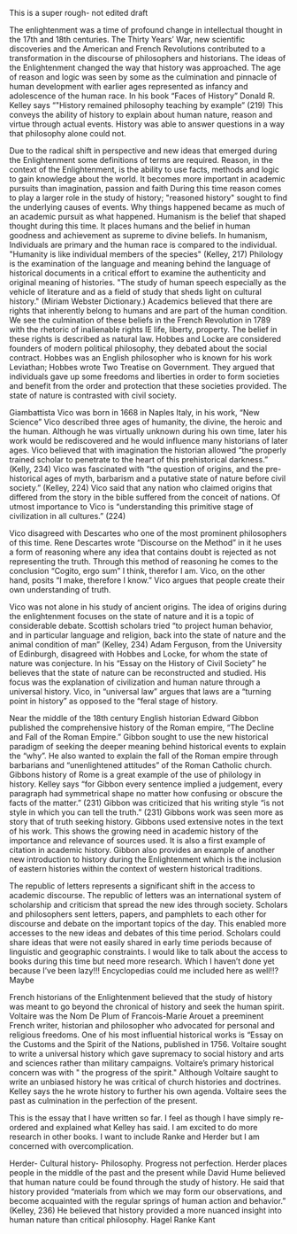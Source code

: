 This is a super rough- not edited draft

The enlightenment was a time of profound change in intellectual thought in the 17th and 18th centuries. The Thirty Years’ War, new scientific discoveries and the American and French Revolutions contributed to a transformation in the discourse of philosophers and historians.  The ideas of the Enlightenment changed the way that history was approached. The age of reason and logic was seen by some as the culmination and pinnacle of human development with earlier ages represented as infancy and adolescence of the human race. In his book “Faces of History” Donald R. Kelley says “"History remained philosophy teaching by example” (219) This conveys the ability of history to explain about human nature, reason and virtue through actual events. History was able to answer questions in a way that philosophy alone could not.
    
Due to the radical shift in perspective and new ideas that emerged during the Enlightenment some definitions of terms are required.  Reason, in the context of the Enlightenment, is the ability to use facts, methods and logic to gain knowledge about the world. It becomes more important in academic pursuits than imagination, passion and faith During this time reason comes to play a larger role in the study of history; "reasoned history" sought to find the underlying causes of events.  Why things happened became as much of an academic pursuit as what happened. Humanism is the belief that shaped thought during this time. It places humans and the belief in human goodness and achievement as supreme to divine beliefs. In humanism, Individuals are primary and the human race is compared to the individual. "Humanity is like individual members of the species" (Kelley, 217) Philology is the examination of the language and meaning behind the language of historical documents in a critical effort to examine the authenticity and original meaning of histories.  "The study of human speech especially as the vehicle of literature and as a field of study that sheds light on cultural history." (Miriam Webster Dictionary.) Academics believed that there are rights that inherently belong to humans and are part of the human condition.  We see the culmination of these beliefs in the French Revolution in 1789 with the rhetoric of inalienable rights IE life, liberty, property. The belief in these rights is described as natural law. Hobbes and Locke are considered founders of modern political philosophy, they debated about the social contract. Hobbes was an English philosopher who is known for his work Leviathan; Hobbes wrote Two Treatise on Government.  They argued that individuals gave up some freedoms and liberties in order to form societies and benefit from the order and protection that these societies provided. The state of nature is contrasted with civil society.
    
Giambattista Vico was born in 1668 in Naples Italy, in his work, “New Science” Vico described three ages of humanity, the divine, the heroic and the human. Although he was virtually unknown during his own time, later his work would be rediscovered and he would influence many historians of later ages. Vico believed that with imagination the historian allowed “the properly trained scholar to penetrate to the heart of this prehistorical darkness.” (Kelly, 234) Vico was fascinated with “the question of origins, and the pre-historical ages of myth, barbarism and a putative state of nature before civil society.” (Kelley, 224) Vico said that any nation who claimed origins that differed from the story in the bible suffered from the conceit of nations. Of utmost importance to Vico is “understanding this primitive stage of civilization in all cultures.” (224) 
    
Vico disagreed with Descartes who one of the most prominent philosophers of this time. Rene Descartes wrote “Discourse on the Method” in it he uses a form of reasoning where any idea that contains doubt is rejected as not representing the truth. Through this method of reasoning he comes to the conclusion “Cogito, ergo sum” I think, therefor I am. Vico, on the other hand, posits “I make, therefore I know.” Vico argues that people create their own understanding of truth. 
    
Vico was not alone in his study of ancient origins. The idea of origins during the enlightenment focuses on the state of nature and it is a topic of considerable debate. Scottish scholars tried “to project human behavior, and in particular language and religion, back into the state of nature and the animal condition of man” (Kelley, 234) Adam Ferguson, from the University of Edinburgh, disagreed with Hobbes and Locke, for whom the state of nature was conjecture. In his “Essay on the History of Civil Society” he believes that the state of nature can be reconstructed and studied. His focus was the explanation of civilization and human nature through a universal history.  Vico, in “universal law” argues that laws are a “turning point in history” as opposed to the “feral stage of history. 
   
Near the middle of the 18th century English historian Edward Gibbon published the comprehensive history of the Roman empire, “The Decline and Fall of the Roman Empire.” Gibbon sought to use the new historical paradigm of seeking the deeper meaning behind historical events to explain the “why”. He also wanted to explain the fall of the Roman empire through barbarians and “unenlightened attitudes” of the Roman Catholic church. Gibbons history of Rome is a great example of the use of philology in history. Kelley says “for Gibbon every sentence implied a judgement, every paragraph had symmetrical shape no matter how confusing or obscure the facts of the matter.” (231) Gibbon was criticized that his writing style “is not style in which you can tell the truth.” (231) Gibbons work was seen more as story that of truth seeking history. Gibbons used extensive notes in the text of his work. This shows the growing need in academic history of the importance and relevance of sources used. It is also a first example of citation in academic history. Gibbon also provides an example of another new introduction to history during the Enlightenment which is the inclusion of eastern histories within the context of western historical traditions.    
    
The republic of letters represents a significant shift in the access to academic discourse. The republic of letters was an international system of scholarship and criticism that spread the new ides through society. Scholars and philosophers sent letters, papers, and pamphlets to each other for discourse and debate on the important topics of the day. This enabled more accesses to the new ideas and debates of this time period. Scholars could share ideas that were not easily shared in early time periods because of linguistic and geographic constraints. I would like to talk about the access to books during this time but need more research. Which I haven’t done yet because I’ve been lazy!!! Encyclopedias could me included here as well!!? Maybe
   
French historians of the Enlightenment believed that the study of history was meant to go beyond the chronical of history and seek the human spirit. Voltaire was the Nom De Plum of Francois-Marie Arouet a preeminent French writer, historian and philosopher who advocated for personal and religious freedoms. One of his most influential historical works is “Essay on the Customs and the Spirit of the Nations, published in 1756. Voltaire sought to write a universal history which gave supremacy to social history and arts and sciences rather than military campaigns.  Voltaire’s primary historical concern was with " the progress of the spirit." Although Voltaire saught to write an unbiased history he was critical of church histories and doctrines. Kelley says the he wrote history to further his own agenda. Voltaire sees the past as culmination in the perfection of the present.
     
This is the essay that I have written so far. I feel as though I have simply re-ordered and explained what Kelley has said. I am excited to do more research in other books. I want to include Ranke and Herder but I am concerned with overcomplication. 

Herder- Cultural history- Philosophy. Progress not perfection. Herder places people in the middle of the past and the present while
David Hume believed that human nature could be found through the study of history. He said that history provided “materials from which we may form our observations, and become acquainted with the regular springs of human action and behavior.” (Kelley, 236) He believed that history provided a more nuanced insight into human nature than critical philosophy.
Hagel
Ranke
Kant
